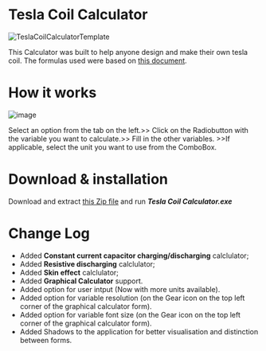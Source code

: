 # Tesla Coil Calculator
![TeslaCoilCalculatorTemplate](https://user-images.githubusercontent.com/107240371/226205220-06ceef4d-aabd-4193-bc1c-cf0c2fc28e4e.png)

This Calculator was built to help anyone design and make their own tesla coil. The formulas used were based on [this document](https://www.mv.helsinki.fi/home/tpaulin/FormulasForTeslaCoils.pdf).

# How it works
![image](https://user-images.githubusercontent.com/107240371/228162762-71552021-717c-4c71-8284-88f5c94591c1.png)

Select an option from the tab on the left.>> Click on the Radiobutton with the variable you want to calculate.>> Fill in the other variables. >>If applicable, select the unit you want to use from the ComboBox.

# Download & installation
Download and extract [this Zip file](https://github.com/GuiRibi/Tesla-Coil-Calculator/blob/master/Tesla%20Coil%20Calculator_win64_1.2.0.zip) and run ***Tesla Coil Calculator.exe***

# Change Log
* Added **Constant current capacitor charging/discharging** calclulator;
* Added **Resistive discharging** calclulator;
* Added **Skin effect** calclulator;
* Added **Graphical Calculator** support.
* Added option for user intput (Now with more units available).
* Added option for variable resolution (on the Gear icon on the top left corner of the graphical calculator form).
* Added option for variable font size (on the Gear icon on the top left corner of the graphical calculator form).
* Added Shadows to the application for better visualisation and distinction between forms.
